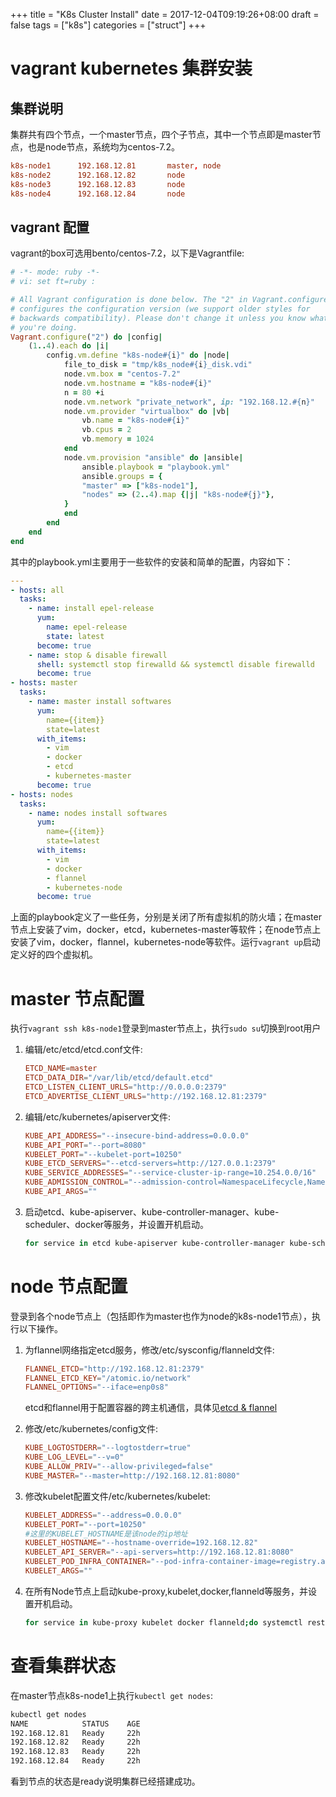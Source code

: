 +++
title = "K8s Cluster Install"
date = 2017-12-04T09:19:26+08:00
draft = false
tags = ["k8s"]
categories = ["struct"]
+++

# vagrant kubernetes 集群安装

## 集群说明

集群共有四个节点，一个master节点，四个子节点，其中一个节点即是master节点，也是node节点，系统均为centos-7.2。

```conf
k8s-node1      192.168.12.81       master, node
k8s-node2      192.168.12.82       node
k8s-node3      192.168.12.83       node
k8s-node4      192.168.12.84       node
```

## vagrant 配置

vagrant的box可选用bento/centos-7.2，以下是Vagrantfile:

```ruby
# -*- mode: ruby -*-
# vi: set ft=ruby :

# All Vagrant configuration is done below. The "2" in Vagrant.configure
# configures the configuration version (we support older styles for
# backwards compatibility). Please don't change it unless you know what
# you're doing.
Vagrant.configure("2") do |config|
    (1..4).each do |i|
        config.vm.define "k8s-node#{i}" do |node|
            file_to_disk = "tmp/k8s_node#{i}_disk.vdi"
            node.vm.box = "centos-7.2"
            node.vm.hostname = "k8s-node#{i}"
            n = 80 +i
            node.vm.network "private_network", ip: "192.168.12.#{n}"
            node.vm.provider "virtualbox" do |vb|
                vb.name = "k8s-node#{i}"
                vb.cpus = 2
                vb.memory = 1024
            end
            node.vm.provision "ansible" do |ansible|
                ansible.playbook = "playbook.yml"
                ansible.groups = {
                "master" => ["k8s-node1"],
                "nodes" => (2..4).map {|j| "k8s-node#{j}"},
            }
            end
        end
    end
end
```

其中的playbook.yml主要用于一些软件的安装和简单的配置，内容如下：

```yaml
---
- hosts: all
  tasks:
    - name: install epel-release
      yum:
        name: epel-release
        state: latest
      become: true
    - name: stop & disable firewall
      shell: systemctl stop firewalld && systemctl disable firewalld
      become: true
- hosts: master
  tasks:
    - name: master install softwares
      yum:
        name={{item}}
        state=latest
      with_items:
        - vim
        - docker
        - etcd
        - kubernetes-master
      become: true
- hosts: nodes
  tasks:
    - name: nodes install softwares
      yum:
        name={{item}}
        state=latest
      with_items:
        - vim
        - docker
        - flannel
        - kubernetes-node
      become: true
```

上面的playbook定义了一些任务，分别是关闭了所有虚拟机的防火墙；在master节点上安装了vim，docker，etcd，kubernetes-master等软件；在node节点上安装了vim，docker，flannel，kubernetes-node等软件。运行`vagrant up`启动定义好的四个虚拟机。

# master 节点配置

执行`vagrant ssh k8s-node1`登录到master节点上，执行`sudo su`切换到root用户

1. 编辑/etc/etcd/etcd.conf文件:

    ```conf
    ETCD_NAME=master
    ETCD_DATA_DIR="/var/lib/etcd/default.etcd"
    ETCD_LISTEN_CLIENT_URLS="http://0.0.0.0:2379"
    ETCD_ADVERTISE_CLIENT_URLS="http://192.168.12.81:2379"
    ```

2. 编辑/etc/kubernetes/apiserver文件:

    ```conf
    KUBE_API_ADDRESS="--insecure-bind-address=0.0.0.0"
    KUBE_API_PORT="--port=8080"
    KUBELET_PORT="--kubelet-port=10250"
    KUBE_ETCD_SERVERS="--etcd-servers=http://127.0.0.1:2379"
    KUBE_SERVICE_ADDRESSES="--service-cluster-ip-range=10.254.0.0/16"
    KUBE_ADMISSION_CONTROL="--admission-control=NamespaceLifecycle,NamespaceExists,LimitRanger,SecurityContextDeny,ResourceQuota"
    KUBE_API_ARGS=""
    ```

3. 启动etcd、kube-apiserver、kube-controller-manager、kube-scheduler、docker等服务，并设置开机启动。

    ```bash
    for service in etcd kube-apiserver kube-controller-manager kube-scheduler docker; do systemctl restart $service;systemctl enable $service;systemctl status $service ; done
    ```

# node 节点配置

登录到各个node节点上（包括即作为master也作为node的k8s-node1节点），执行以下操作。

1. 为flannel网络指定etcd服务，修改/etc/sysconfig/flanneld文件:

    ```conf
    FLANNEL_ETCD="http://192.168.12.81:2379"
    FLANNEL_ETCD_KEY="/atomic.io/network"
    FLANNEL_OPTIONS="--iface=enp0s8"
    ```

    etcd和flannel用于配置容器的跨主机通信，具体见[etcd & flannel](./struct/etcd--flannel/)

2. 修改/etc/kubernetes/config文件:

    ```conf
    KUBE_LOGTOSTDERR="--logtostderr=true"
    KUBE_LOG_LEVEL="--v=0"
    KUBE_ALLOW_PRIV="--allow-privileged=false"
    KUBE_MASTER="--master=http://192.168.12.81:8080"
    ```
    
3. 修改kubelet配置文件/etc/kubernetes/kubelet:

    ```conf
    KUBELET_ADDRESS="--address=0.0.0.0"
    KUBELET_PORT="--port=10250"
    #这里的KUBELET_HOSTNAME是该node的ip地址
    KUBELET_HOSTNAME="--hostname-override=192.168.12.82"
    KUBELET_API_SERVER="--api-servers=http://192.168.12.81:8080"
    KUBELET_POD_INFRA_CONTAINER="--pod-infra-container-image=registry.access.redhat.com/rhel7/pod-infrastructure:latest"
    KUBELET_ARGS=""
    ```

4. 在所有Node节点上启动kube-proxy,kubelet,docker,flanneld等服务，并设置开机启动。

    ```bash
    for service in kube-proxy kubelet docker flanneld;do systemctl restart $service;systemctl enable $service;systemctl status $service; done
    ```

# 查看集群状态

在master节点k8s-node1上执行`kubectl get nodes`:

```bash
kubectl get nodes
NAME            STATUS    AGE
192.168.12.81   Ready     22h
192.168.12.82   Ready     22h
192.168.12.83   Ready     22h
192.168.12.84   Ready     22h
```

看到节点的状态是ready说明集群已经搭建成功。
